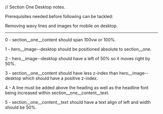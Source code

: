 // Section One Desktop notes.

Prerequisites needed before following can be tackled:

Removing wavy lines and images for mobile on desktop.

---------------------------------------------------------

0 - section__one__content should span 100vw or 100%.

1 - hero__image--desktop should be positioned absolute to section__one.

2 - hero__image--desktop should have a left of 50% so it moves right by 50%.

3 - section__one__content should have less z-index than hero__image--desktop which should have a positive z-index.

4 - A line must be added above the heading as well as the headline font being increased within section__one__content__text.

5 - section__one__content__text should have a text align of left and width should be 50%.